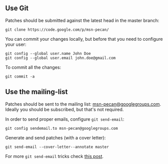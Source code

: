 ## Use Git ##

Patches should be submitted against the latest head in the master branch:
```
git clone https://code.google.com/p/msn-pecan/
```

You can commit your changes locally, but before that you need to configure your user:
```
git config --global user.name John Doe
git config --global user.email john.doe@gmail.com
```

To commit all the changes:
```
git commit -a
```

## Use the mailing-list ##

Patches should be sent to the mailing list: [msn-pecan@googlegroups.com](mailto:msn-pecan@googlegroups.com). Ideally you should be subscribed, but that's not required.

In order to send proper emails, configure `git send-email`:
```
git config sendemail.to msn-pecan@googlegroups.com
```

Generate and send patches (with a cover letter):
```
git send-email --cover-letter--annotate master
```

For more `git send-email` tricks check [this post](http://felipec.wordpress.com/2009/10/25/git-send-email-tricks/).